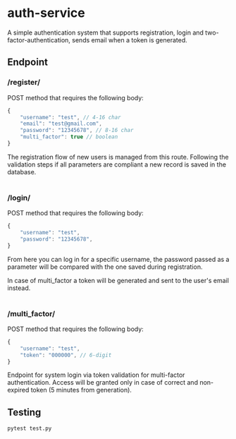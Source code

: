 # auth-service
A simple authentication system that supports registration, login and two-factor-authentication, sends email when a token is generated.

## Endpoint
### /register/
POST method that requires the following body:
```javascript
{
    "username": "test", // 4-16 char
    "email": "test@gmail.com",
    "password": "12345678", // 8-16 char
    "multi_factor": true // boolean
}
```
The registration flow of new users is managed from this route. Following the validation steps if all parameters are compliant a new record is saved in the database.
<br/><br/>
### /login/
POST method that requires the following body:
```javascript
{
    "username": "test",
    "password": "12345678",
}
```
From here you can log in for a specific username, the password passed as a parameter will be compared with the one saved during registration.

In case of multi_factor a token will be generated and sent to the user's email instead.
<br/><br/>
### /multi_factor/
POST method that requires the following body:
```javascript
{
    "username": "test",
    "token": "000000", // 6-digit
}
```
Endpoint for system login via token validation for multi-factor authentication. Access will be granted only in case of correct and non-expired token (5 minutes from generation).

## Testing
```bash
pytest test.py
```
